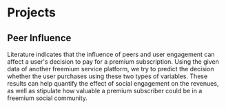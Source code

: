 # Projects
## Peer Influence
Literature indicates that the influence of peers and user engagement can affect a user's decision to pay for a premium subscription. 
Using the given data of another freemium service platform, we try to predict the decision whether the user purchases using these two types of variables. 
These results can help quantify the effect of social engagement on the revenues, as well as stipulate how valuable a premium subscriber could be in a freemium social community.
